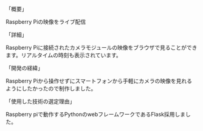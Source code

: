 「概要」

Raspberry Piの映像をライブ配信

「詳細」

Raspberry Piに接続されたカメラモジュールの映像をブラウザで見ることができます。リアルタイムの時刻も表示されています。

「開発の経緯」

Raspberry Piから操作せずにスマートフォンから手軽にカメラの映像を見れるようにしたかったので制作しました。

「使用した技術の選定理由」

Raspberry piで動作するPythonのwebフレームワークであるFlask採用しました。
